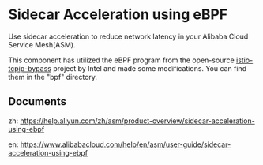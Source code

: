 # Sidecar Acceleration using eBPF 

 Use sidecar acceleration to reduce network latency in your Alibaba Cloud Service Mesh(ASM).

 This component has utilized the eBPF program from the open-source [istio-tcpip-bypass](https://github.com/intel/istio-tcpip-bypass) project by Intel and made some modifications. You can find them in the "bpf" directory.

## Documents
 zh: https://help.aliyun.com/zh/asm/product-overview/sidecar-acceleration-using-ebpf
 
 en: https://www.alibabacloud.com/help/en/asm/user-guide/sidecar-acceleration-using-ebpf

